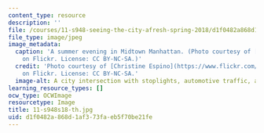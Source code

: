 ```yaml
---
content_type: resource
description: ''
file: /courses/11-s948-seeing-the-city-afresh-spring-2018/d1f0482a868d1af373faeb5f70be21fe_11-s948s18-th.jpg
file_type: image/jpeg
image_metadata:
  caption: 'A summer evening in Midtown Manhattan. (Photo courtesy of [Christine Espino](https://www.flickr.com/photos/cgespino/6160200981)
    on Flickr. License: CC BY-NC-SA.)'
  credit: 'Photo courtesy of [Christine Espino](https://www.flickr.com/photos/cgespino/6160200981)
    on Flickr. License: CC BY-NC-SA.'
  image-alt: A city intersection with stoplights, automotive traffic, and pedestrians.
learning_resource_types: []
ocw_type: OCWImage
resourcetype: Image
title: 11-s948s18-th.jpg
uid: d1f0482a-868d-1af3-73fa-eb5f70be21fe
---
```

